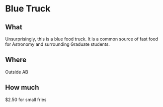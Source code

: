 # Blue Truck

## What

Unsurprisingly, this is a blue food truck. 
It is a common source of fast food for Astronomy and surrounding Graduate students.

## Where

Outside AB

## How much

$2.50 for small fries
<!--stackedit_data:
eyJoaXN0b3J5IjpbNzEwNDU1NDUyLC0xMzA0OTEyNTIzXX0=
-->